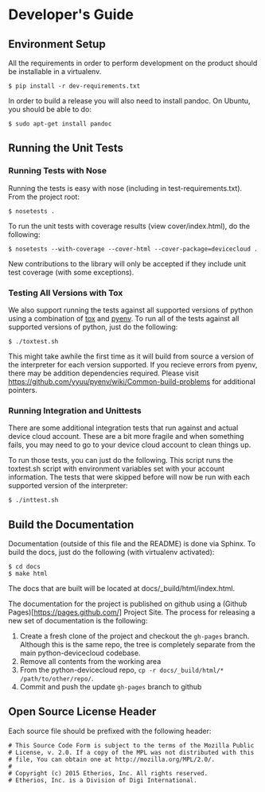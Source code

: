 Developer's Guide
=================

Environment Setup
-----------------

All the requirements in order to perform development on the product
should be installable in a virtualenv.

    $ pip install -r dev-requirements.txt

In order to build a release you will also need to install pandoc.  On
Ubuntu, you should be able to do:

    $ sudo apt-get install pandoc


Running the Unit Tests
----------------------

### Running Tests with Nose

Running the tests is easy with nose (including in
test-requirements.txt).  From the project root:

    $ nosetests .

To run the unit tests with coverage results (view cover/index.html),
do the following:

    $ nosetests --with-coverage --cover-html --cover-package=devicecloud .

New contributions to the library will only be accepted if they include
unit test coverage (with some exceptions).

### Testing All Versions with Tox

We also support running the tests against all supported versions of
python using a combination of
[tox](http://tox.readthedocs.org/en/latest/) and
[pyenv](https://github.com/yyuu/pyenv).  To run all of the tests
against all supported versions of python, just do the following:

    $ ./toxtest.sh

This might take awhile the first time as it will build from source a
version of the interpreter for each version supported.  If you recieve
errors from pyenv, there may be addition dependencies required.
Please visit https://github.com/yyuu/pyenv/wiki/Common-build-problems
for additional pointers.

### Running Integration and Unittests

There are some additional integration tests that run against and actual
device cloud account.  These are a bit more fragile and when something
fails, you may need to go to your device cloud account to clean things
up.

To run those tests, you can just do the following.  This script runs
the toxtest.sh script with environment variables set with your
account information.  The tests that were skipped before will now
be run with each supported version of the interpreter:

    $ ./inttest.sh

Build the Documentation
-----------------------

Documentation (outside of this file and the README) is done via
Sphinx.  To build the docs, just do the following (with virtualenv
activated):

    $ cd docs
    $ make html

The docs that are built will be located at
docs/_build/html/index.html.

The documentation for the project is published on github using a (Github
Pages)[https://pages.github.com/] Project Site.  The process for
releasing a new set of documentation is the following:

1. Create a fresh clone of the project and checkout the `gh-pages`
   branch.  Although this is the same repo, the tree is completely
   separate from the main python-devicecloud codebase.
2. Remove all contents from the working area
3. From the python-devicecloud repo, `cp -r docs/_build/html/*
   /path/to/other/repo/`.
4. Commit and push the update `gh-pages` branch to github

Open Source License Header
--------------------------

Each source file should be prefixed with the following header:

    # This Source Code Form is subject to the terms of the Mozilla Public
    # License, v. 2.0. If a copy of the MPL was not distributed with this
    # file, You can obtain one at http://mozilla.org/MPL/2.0/.
    #
    # Copyright (c) 2015 Etherios, Inc. All rights reserved.
    # Etherios, Inc. is a Division of Digi International.
